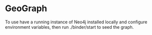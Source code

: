 # GeoGraph
To use have a running instance of Neo4j installed locally and configure environment variables, then run ./binder/start to seed the graph.
